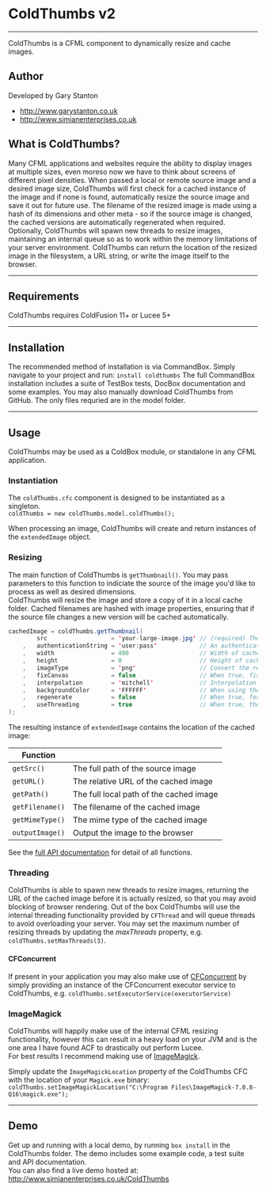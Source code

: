 # ColdThumbs v2

---

ColdThumbs is a CFML component to dynamically resize and cache images.

## Author

Developed by Gary Stanton
- http://www.garystanton.co.uk
- http://www.simianenterprises.co.uk

## What is ColdThumbs?
Many CFML applications and websites require the ability to display images at multiple sizes, even moreso now we have to think about screens of different pixel densities.
When passed a local or remote source image and a desired image size, ColdThumbs will first check for a cached instance of the image and if none is found, automatically resize the source image and save it out for future use.
The filename of the resized image is made using a hash of its dimensions and other meta - so if the source image is changed, the cached versions are automatically regenerated when required.
Optionally, ColdThumbs will spawn new threads to resize images, maintaining an internal queue so as to work within the memory limitations of your server environment.
ColdThumbs can return the location of the resized image in the filesystem, a URL string, or write the image itself to the browser.

---

## Requirements
ColdThumbs requires ColdFusion 11+ or Lucee 5+

---

## Installation
The recommended method of installation is via CommandBox. Simply navigate to your project and run:
`install coldthumbs`
The full CommandBox installation includes a suite of TestBox tests, DocBox documentation and some examples.
You may also manually download ColdThumbs from GitHub. The only files requried are in the model folder.

---

## Usage
ColdThumbs may be used as a ColdBox module, or standalone in any CFML application. 

### Instantiation
The `coldThumbs.cfc` component is designed to be instantiated as a singleton.  
`coldThumbs = new coldThumbs.model.coldThumbs();`


When processing an image, ColdThumbs will create and return instances of the `extendedImage` object.

### Resizing
The main function of ColdThumbs is `getThumbnail()`. You may pass parameters to this function to indiciate the source of the image you'd like to process as well as desired dimensions.  
ColdThumbs will resize the image and store a copy of it in a local cache folder. Cached filenames are hashed with image properties, ensuring that if the source file changes a new version will be cached automatically.  

```java
cachedImage = coldThumbs.getThumbnail(
    	src                  = 'your-large-image.jpg' // (required) The location (path or URL) of the image
    ,	authenticationString = 'user:pass'            // An authentication string if one is required (user:pass)
    ,	width                = 400                    // Width of cached file
    ,   height               = 0                      // Height of cached file
    ,   imageType            = 'png'                  // Convert the resized image to a different type: (JPG|GIF|PNG|BMP) - Matches the source image type by default.
    ,   fixCanvas            = false                  // When true, fix the canvas size to the specified dimensions, whilst proportionally resizing the content. e.g. You may want to create a uniform square image from a portrait or landscape image.
    ,   interpolation        = 'mitchell'             // Interpolation to use for the resizing
    ,   backgroundColor      = 'FFFFFF'               // When using the fixCanvas method, the resulting image may contain a blank area that should be filled with a colour. (hex or r,g,b)
    ,   regenerate           = false                  // When true, force the regeneration of the thumbnail overwriting an existing image in the cache
    ,   useThreading         = true                   // When true, the image will spawn a new thread in which the resize process will occur. 
);
```

The resulting instance of `extendedImage` contains the location of the cached image:

| Function |  |
| --- | --- |
| `getSrc()` | The full path of the source image |
| `getURL()` | The relative URL of the cached image |
| `getPath()` | The full local path of the cached image |
| `getFilename()` | The filename of the cached image |
| `getMimeType()` | The mime type of the cached image |
| `outputImage()` | Output the image to the browser |

See the [full API documentation](http://www.simianenterprises.co.uk/ColdThumbs/docs/) for detail of all functions.

### Threading
ColdThumbs is able to spawn new threads to resize images, returning the URL of the cached image before it is actually resized, so that you may avoid blocking of browser rendering. 
Out of the box ColdThumbs will use the internal threading functionality provided by `CFThread` and will queue threads to avoid overloading your server. You may set the maximum number of resizing threads by updating the *maxThreads* property, e.g. `coldThumbs.setMaxThreads(3)`.

#### CFConcurrent
If present in your application you may also make use of [CFConcurrent](https://github.com/pixl8/cfconcurrent) by simply providing an instance of the CFConcurrent executor service to ColdThumbs, e.g. `coldThumbs.setExecutorService(executorService)`


### ImageMagick
ColdThumbs will happily make use of the internal CFML resizing functionality, however this can result in a heavy load on your JVM and is the one area I have found ACF to drastically out perform Lucee.  
For best results I recommend making use of [ImageMagick](https://www.imagemagick.org/).  

Simply update the `ImageMagickLocation` property of the ColdThumbs CFC with the location of your `Magick.exe` binary:
`coldThumbs.setImageMagickLocation("C:\Program Files\ImageMagick-7.0.8-Q16\magick.exe");`   
  

---

## Demo
Get up and running with a local demo, by running `box install` in the ColdThumbs folder. The demo includes some example code, a test suite and API documentation.  
You can also find a live demo hosted at: http://www.simianenterprises.co.uk/ColdThumbs
